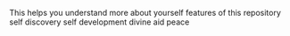 This helps you understand more about yourself 
features of this repository 
 self discovery 
 self development 
 divine aid
 peace 
